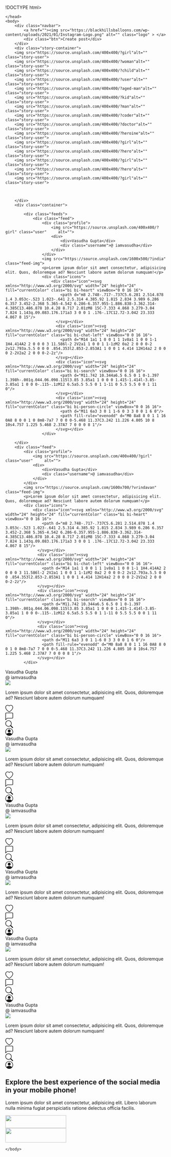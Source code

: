 !DOCTYPE html>
<html>
    <head>
        <title>Instagram</title>
        <link rel="stylesheet" href="inst.css">
        <link rel="stylesheet" href="https://cdn.jsdelivr.net/npm/bootstrap-icons@1.11.3/font/bootstrap-icons.min.css">

    </head>
    <body>
        <div class="navbar">
            <a href=""><img src="https://blackhillsballoons.com/wp-content/uploads/2021/01/Instagram-Logo.png" alt="" class="logo" > </a>
            <div class="btn">Create post</div>
        </div>
        <div class="story-container">
        <img src="https://source.unsplash.com/400x400/?girl"alt="" class="story-user">
        <img src="https://source.unsplash.com/400x400/?woman"alt="" class="story-user">
        <img src="https://source.unsplash.com/400x400/?child"alt="" class="story-user">
        <img src="https://source.unsplash.com/400x400/?user"alt="" class="story-user">
        <img src="https://source.unsplash.com/400x400/?aged-man"alt="" class="story-user">
        <img src="https://source.unsplash.com/400x400/?kid"alt="" class="story-user">
        <img src="https://source.unsplash.com/400x400/?man"alt="" class="story-user">
        <img src="https://source.unsplash.com/400x400/?coder"alt="" class="story-user">
        <img src="https://source.unsplash.com/400x400/?doctor"alt="" class="story-user">
        <img src="https://source.unsplash.com/400x400/?heroine"alt="" class="story-user">
        <img src="https://source.unsplash.com/400x400/?girl"alt="" class="story-user">
        <img src="https://source.unsplash.com/400x400/?hero"alt="" class="story-user">
        <img src="https://source.unsplash.com/400x400/?girl"alt="" class="story-user">
        <img src="https://source.unsplash.com/400x400/?hero"alt="" class="story-user">
        <img src="https://source.unsplash.com/400x400/?girl"alt="" class="story-user">
       
       
        
        </div>
        <div class="container">
          
            <div class="feeds">
                <div class="feed">
                    <div class="profile">
                        <img src="https://source.unsplash.com/400x400/?girl" class="user"     alt="">
                        <div>
                            <div>Vasudha Gupta</div>
                            <div class="username">@ iamvasudha</div>
                        </div>
                    </div>
                    <img src="https://source.unsplash.com/1600x500/?india" class="feed-img">
                    <p>Lorem ipsum dolor sit amet consectetur, adipisicing elit. Quos, doloremque ad? Nesciunt labore autem dolorum numquam!</p>
                    <div class="icons">
                        <div class="icon"><svg xmlns="http://www.w3.org/2000/svg" width="24" height="24" fill="currentColor" class="bi bi-heart" viewBox="0 0 16 16">
                            <path d="m8 2.748-.717-.737C5.6.281 2.514.878 1.4 3.053c-.523 1.023-.641 2.5.314 4.385.92 1.815 2.834 3.989 6.286 6.357 3.452-2.368 5.365-4.542 6.286-6.357.955-1.886.838-3.362.314-4.385C13.486.878 10.4.28 8.717 2.01zM8 15C-7.333 4.868 3.279-3.04 7.824 1.143q.09.083.176.171a3 3 0 0 1 .176-.17C12.72-3.042 23.333 4.867 8 15"/>
                          </svg></div>
                          <div class="icon"><svg xmlns="http://www.w3.org/2000/svg" width="24" height="24" fill="currentColor" class="bi bi-chat-left" viewBox="0 0 16 16">
                            <path d="M14 1a1 1 0 0 1 1 1v8a1 1 0 0 1-1 1H4.414A2 2 0 0 0 3 11.586l-2 2V2a1 1 0 0 1 1-1zM2 0a2 2 0 0 0-2 2v12.793a.5.5 0 0 0 .854.353l2.853-2.853A1 1 0 0 1 4.414 12H14a2 2 0 0 0 2-2V2a2 2 0 0 0-2-2z"/>
                          </svg></div>
                          <div class="icon"><svg xmlns="http://www.w3.org/2000/svg" width="24" height="24" fill="currentColor" class="bi bi-search" viewBox="0 0 16 16">
                            <path d="M11.742 10.344a6.5 6.5 0 1 0-1.397 1.398h-.001q.044.06.098.115l3.85 3.85a1 1 0 0 0 1.415-1.414l-3.85-3.85a1 1 0 0 0-.115-.1zM12 6.5a5.5 5.5 0 1 1-11 0 5.5 5.5 0 0 1 11 0"/>
                          </svg></div>
                          <div class="icon"><svg xmlns="http://www.w3.org/2000/svg" width="24" height="24" fill="currentColor" class="bi bi-person-circle" viewBox="0 0 16 16">
                            <path d="M11 6a3 3 0 1 1-6 0 3 3 0 0 1 6 0"/>
                            <path fill-rule="evenodd" d="M0 8a8 8 0 1 1 16 0A8 8 0 0 1 0 8m8-7a7 7 0 0 0-5.468 11.37C3.242 11.226 4.805 10 8 10s4.757 1.225 5.468 2.37A7 7 0 0 0 8 1"/>
                          </svg></div>
                    </div>

        </div>
        <div class="feed">
            <div class="profile">
                <img src="https://source.unsplash.com/400x400/?girl" class="user"     alt="">
                <div>
                    <div>Vasudha Gupta</div>
                    <div class="username">@ iamvasudha</div>
                </div>
            </div>
            <img src="https://source.unsplash.com/1600x700/?vrindavan" class="feed-img">
            <p>Lorem ipsum dolor sit amet consectetur, adipisicing elit. Quos, doloremque ad? Nesciunt labore autem dolorum numquam!</p>
            <div class="icons">
                <div class="icon"><svg xmlns="http://www.w3.org/2000/svg" width="24" height="24" fill="currentColor" class="bi bi-heart" viewBox="0 0 16 16">
                    <path d="m8 2.748-.717-.737C5.6.281 2.514.878 1.4 3.053c-.523 1.023-.641 2.5.314 4.385.92 1.815 2.834 3.989 6.286 6.357 3.452-2.368 5.365-4.542 6.286-6.357.955-1.886.838-3.362.314-4.385C13.486.878 10.4.28 8.717 2.01zM8 15C-7.333 4.868 3.279-3.04 7.824 1.143q.09.083.176.171a3 3 0 0 1 .176-.17C12.72-3.042 23.333 4.867 8 15"/>
                  </svg></div>
                  <div class="icon"><svg xmlns="http://www.w3.org/2000/svg" width="24" height="24" fill="currentColor" class="bi bi-chat-left" viewBox="0 0 16 16">
                    <path d="M14 1a1 1 0 0 1 1 1v8a1 1 0 0 1-1 1H4.414A2 2 0 0 0 3 11.586l-2 2V2a1 1 0 0 1 1-1zM2 0a2 2 0 0 0-2 2v12.793a.5.5 0 0 0 .854.353l2.853-2.853A1 1 0 0 1 4.414 12H14a2 2 0 0 0 2-2V2a2 2 0 0 0-2-2z"/>
                  </svg></div>
                  <div class="icon"><svg xmlns="http://www.w3.org/2000/svg" width="24" height="24" fill="currentColor" class="bi bi-search" viewBox="0 0 16 16">
                    <path d="M11.742 10.344a6.5 6.5 0 1 0-1.397 1.398h-.001q.044.06.098.115l3.85 3.85a1 1 0 0 0 1.415-1.414l-3.85-3.85a1 1 0 0 0-.115-.1zM12 6.5a5.5 5.5 0 1 1-11 0 5.5 5.5 0 0 1 11 0"/>
                  </svg></div>
                  <div class="icon"><svg xmlns="http://www.w3.org/2000/svg" width="24" height="24" fill="currentColor" class="bi bi-person-circle" viewBox="0 0 16 16">
                    <path d="M11 6a3 3 0 1 1-6 0 3 3 0 0 1 6 0"/>
                    <path fill-rule="evenodd" d="M0 8a8 8 0 1 1 16 0A8 8 0 0 1 0 8m8-7a7 7 0 0 0-5.468 11.37C3.242 11.226 4.805 10 8 10s4.757 1.225 5.468 2.37A7 7 0 0 0 8 1"/>
                  </svg></div>
            </div>

</div>
<div class="feed">
    <div class="profile">
        <img src="https://source.unsplash.com/400x400/?girl" class="user"     alt="">
        <div>
            <div>Vasudha Gupta</div>
            <div class="username">@ iamvasudha</div>
        </div>
    </div>
    <img src="https://source.unsplash.com/1600x1000/?banaras" class="feed-img">
    <p>Lorem ipsum dolor sit amet consectetur, adipisicing elit. Quos, doloremque ad? Nesciunt labore autem dolorum numquam!</p>
    <div class="icons">
        <div class="icon"><svg xmlns="http://www.w3.org/2000/svg" width="24" height="24" fill="currentColor" class="bi bi-heart" viewBox="0 0 16 16">
            <path d="m8 2.748-.717-.737C5.6.281 2.514.878 1.4 3.053c-.523 1.023-.641 2.5.314 4.385.92 1.815 2.834 3.989 6.286 6.357 3.452-2.368 5.365-4.542 6.286-6.357.955-1.886.838-3.362.314-4.385C13.486.878 10.4.28 8.717 2.01zM8 15C-7.333 4.868 3.279-3.04 7.824 1.143q.09.083.176.171a3 3 0 0 1 .176-.17C12.72-3.042 23.333 4.867 8 15"/>
          </svg></div>
          <div class="icon"><svg xmlns="http://www.w3.org/2000/svg" width="24" height="24" fill="currentColor" class="bi bi-chat-left" viewBox="0 0 16 16">
            <path d="M14 1a1 1 0 0 1 1 1v8a1 1 0 0 1-1 1H4.414A2 2 0 0 0 3 11.586l-2 2V2a1 1 0 0 1 1-1zM2 0a2 2 0 0 0-2 2v12.793a.5.5 0 0 0 .854.353l2.853-2.853A1 1 0 0 1 4.414 12H14a2 2 0 0 0 2-2V2a2 2 0 0 0-2-2z"/>
          </svg></div>
          <div class="icon"><svg xmlns="http://www.w3.org/2000/svg" width="24" height="24" fill="currentColor" class="bi bi-search" viewBox="0 0 16 16">
            <path d="M11.742 10.344a6.5 6.5 0 1 0-1.397 1.398h-.001q.044.06.098.115l3.85 3.85a1 1 0 0 0 1.415-1.414l-3.85-3.85a1 1 0 0 0-.115-.1zM12 6.5a5.5 5.5 0 1 1-11 0 5.5 5.5 0 0 1 11 0"/>
          </svg></div>
          <div class="icon"><svg xmlns="http://www.w3.org/2000/svg" width="24" height="24" fill="currentColor" class="bi bi-person-circle" viewBox="0 0 16 16">
            <path d="M11 6a3 3 0 1 1-6 0 3 3 0 0 1 6 0"/>
            <path fill-rule="evenodd" d="M0 8a8 8 0 1 1 16 0A8 8 0 0 1 0 8m8-7a7 7 0 0 0-5.468 11.37C3.242 11.226 4.805 10 8 10s4.757 1.225 5.468 2.37A7 7 0 0 0 8 1"/>
          </svg></div>
    </div>

</div>
<div class="feed">
    <div class="profile">
        <img src="https://source.unsplash.com/400x400/?girl" class="user"     alt="">
        <div>
            <div>Vasudha Gupta</div>
            <div class="username">@ iamvasudha</div>
        </div>
    </div>
    <img src="https://source.unsplash.com/1500x850/?food" class="feed-img">
    <p>Lorem ipsum dolor sit amet consectetur, adipisicing elit. Quos, doloremque ad? Nesciunt labore autem dolorum numquam!</p>
    <div class="icons">
        <div class="icon"><svg xmlns="http://www.w3.org/2000/svg" width="24" height="24" fill="currentColor" class="bi bi-heart" viewBox="0 0 16 16">
            <path d="m8 2.748-.717-.737C5.6.281 2.514.878 1.4 3.053c-.523 1.023-.641 2.5.314 4.385.92 1.815 2.834 3.989 6.286 6.357 3.452-2.368 5.365-4.542 6.286-6.357.955-1.886.838-3.362.314-4.385C13.486.878 10.4.28 8.717 2.01zM8 15C-7.333 4.868 3.279-3.04 7.824 1.143q.09.083.176.171a3 3 0 0 1 .176-.17C12.72-3.042 23.333 4.867 8 15"/>
          </svg></div>
          <div class="icon"><svg xmlns="http://www.w3.org/2000/svg" width="24" height="24" fill="currentColor" class="bi bi-chat-left" viewBox="0 0 16 16">
            <path d="M14 1a1 1 0 0 1 1 1v8a1 1 0 0 1-1 1H4.414A2 2 0 0 0 3 11.586l-2 2V2a1 1 0 0 1 1-1zM2 0a2 2 0 0 0-2 2v12.793a.5.5 0 0 0 .854.353l2.853-2.853A1 1 0 0 1 4.414 12H14a2 2 0 0 0 2-2V2a2 2 0 0 0-2-2z"/>
          </svg></div>
          <div class="icon"><svg xmlns="http://www.w3.org/2000/svg" width="24" height="24" fill="currentColor" class="bi bi-search" viewBox="0 0 16 16">
            <path d="M11.742 10.344a6.5 6.5 0 1 0-1.397 1.398h-.001q.044.06.098.115l3.85 3.85a1 1 0 0 0 1.415-1.414l-3.85-3.85a1 1 0 0 0-.115-.1zM12 6.5a5.5 5.5 0 1 1-11 0 5.5 5.5 0 0 1 11 0"/>
          </svg></div>
          <div class="icon"><svg xmlns="http://www.w3.org/2000/svg" width="24" height="24" fill="currentColor" class="bi bi-person-circle" viewBox="0 0 16 16">
            <path d="M11 6a3 3 0 1 1-6 0 3 3 0 0 1 6 0"/>
            <path fill-rule="evenodd" d="M0 8a8 8 0 1 1 16 0A8 8 0 0 1 0 8m8-7a7 7 0 0 0-5.468 11.37C3.242 11.226 4.805 10 8 10s4.757 1.225 5.468 2.37A7 7 0 0 0 8 1"/>
          </svg></div>
    </div>

</div>
<div class="feed">
    <div class="profile">
        <img src="https://source.unsplash.com/400x400/?girl" class="user"     alt="">
        <div>
            <div>Vasudha Gupta</div>
            <div class="username">@ iamvasudha</div>
        </div>
    </div>
    <img src="https://source.unsplash.com/400x400/?drink" class="feed-img">
    <p>Lorem ipsum dolor sit amet consectetur, adipisicing elit. Quos, doloremque ad? Nesciunt labore autem dolorum numquam!</p>
    <div class="icons">
        <div class="icon"><svg xmlns="http://www.w3.org/2000/svg" width="24" height="24" fill="currentColor" class="bi bi-heart" viewBox="0 0 16 16">
            <path d="m8 2.748-.717-.737C5.6.281 2.514.878 1.4 3.053c-.523 1.023-.641 2.5.314 4.385.92 1.815 2.834 3.989 6.286 6.357 3.452-2.368 5.365-4.542 6.286-6.357.955-1.886.838-3.362.314-4.385C13.486.878 10.4.28 8.717 2.01zM8 15C-7.333 4.868 3.279-3.04 7.824 1.143q.09.083.176.171a3 3 0 0 1 .176-.17C12.72-3.042 23.333 4.867 8 15"/>
          </svg></div>
          <div class="icon"><svg xmlns="http://www.w3.org/2000/svg" width="24" height="24" fill="currentColor" class="bi bi-chat-left" viewBox="0 0 16 16">
            <path d="M14 1a1 1 0 0 1 1 1v8a1 1 0 0 1-1 1H4.414A2 2 0 0 0 3 11.586l-2 2V2a1 1 0 0 1 1-1zM2 0a2 2 0 0 0-2 2v12.793a.5.5 0 0 0 .854.353l2.853-2.853A1 1 0 0 1 4.414 12H14a2 2 0 0 0 2-2V2a2 2 0 0 0-2-2z"/>
          </svg></div>
          <div class="icon"><svg xmlns="http://www.w3.org/2000/svg" width="24" height="24" fill="currentColor" class="bi bi-search" viewBox="0 0 16 16">
            <path d="M11.742 10.344a6.5 6.5 0 1 0-1.397 1.398h-.001q.044.06.098.115l3.85 3.85a1 1 0 0 0 1.415-1.414l-3.85-3.85a1 1 0 0 0-.115-.1zM12 6.5a5.5 5.5 0 1 1-11 0 5.5 5.5 0 0 1 11 0"/>
          </svg></div>
          <div class="icon"><svg xmlns="http://www.w3.org/2000/svg" width="24" height="24" fill="currentColor" class="bi bi-person-circle" viewBox="0 0 16 16">
            <path d="M11 6a3 3 0 1 1-6 0 3 3 0 0 1 6 0"/>
            <path fill-rule="evenodd" d="M0 8a8 8 0 1 1 16 0A8 8 0 0 1 0 8m8-7a7 7 0 0 0-5.468 11.37C3.242 11.226 4.805 10 8 10s4.757 1.225 5.468 2.37A7 7 0 0 0 8 1"/>
          </svg></div>
    </div>

</div>
<div class="feed">
    <div class="profile">
        <img src="https://source.unsplash.com/400x400/?girl" class="user"     alt="">
        <div>
            <div>Vasudha Gupta</div>
            <div class="username">@ iamvasudha</div>
        </div>
    </div>
    <img src="https://source.unsplash.com/1600x1100/?" class="feed-img">
    <p>Lorem ipsum dolor sit amet consectetur, adipisicing elit. Quos, doloremque ad? Nesciunt labore autem dolorum numquam!</p>
    <div class="icons">
        <div class="icon"><svg xmlns="http://www.w3.org/2000/svg" width="24" height="24" fill="currentColor" class="bi bi-heart" viewBox="0 0 16 16">
            <path d="m8 2.748-.717-.737C5.6.281 2.514.878 1.4 3.053c-.523 1.023-.641 2.5.314 4.385.92 1.815 2.834 3.989 6.286 6.357 3.452-2.368 5.365-4.542 6.286-6.357.955-1.886.838-3.362.314-4.385C13.486.878 10.4.28 8.717 2.01zM8 15C-7.333 4.868 3.279-3.04 7.824 1.143q.09.083.176.171a3 3 0 0 1 .176-.17C12.72-3.042 23.333 4.867 8 15"/>
          </svg></div>
          <div class="icon"><svg xmlns="http://www.w3.org/2000/svg" width="24" height="24" fill="currentColor" class="bi bi-chat-left" viewBox="0 0 16 16">
            <path d="M14 1a1 1 0 0 1 1 1v8a1 1 0 0 1-1 1H4.414A2 2 0 0 0 3 11.586l-2 2V2a1 1 0 0 1 1-1zM2 0a2 2 0 0 0-2 2v12.793a.5.5 0 0 0 .854.353l2.853-2.853A1 1 0 0 1 4.414 12H14a2 2 0 0 0 2-2V2a2 2 0 0 0-2-2z"/>
          </svg></div>
          <div class="icon"><svg xmlns="http://www.w3.org/2000/svg" width="24" height="24" fill="currentColor" class="bi bi-search" viewBox="0 0 16 16">
            <path d="M11.742 10.344a6.5 6.5 0 1 0-1.397 1.398h-.001q.044.06.098.115l3.85 3.85a1 1 0 0 0 1.415-1.414l-3.85-3.85a1 1 0 0 0-.115-.1zM12 6.5a5.5 5.5 0 1 1-11 0 5.5 5.5 0 0 1 11 0"/>
          </svg></div>
          <div class="icon"><svg xmlns="http://www.w3.org/2000/svg" width="24" height="24" fill="currentColor" class="bi bi-person-circle" viewBox="0 0 16 16">
            <path d="M11 6a3 3 0 1 1-6 0 3 3 0 0 1 6 0"/>
            <path fill-rule="evenodd" d="M0 8a8 8 0 1 1 16 0A8 8 0 0 1 0 8m8-7a7 7 0 0 0-5.468 11.37C3.242 11.226 4.805 10 8 10s4.757 1.225 5.468 2.37A7 7 0 0 0 8 1"/>
          </svg></div>
    </div>

</div>
<div class="feed">
    <div class="profile">
        <img src="https://source.unsplash.com/400x400/?girl" class="user"     alt="">
        <div>
            <div>Vasudha Gupta</div>
            <div class="username">@ iamvasudha</div>
        </div>
    </div>
    <img src="https://source.unsplash.com/1600x1000/?woman" class="feed-img">
    <p>Lorem ipsum dolor sit amet consectetur, adipisicing elit. Quos, doloremque ad? Nesciunt labore autem dolorum numquam!</p>
    <div class="icons">
        <div class="icon"><svg xmlns="http://www.w3.org/2000/svg" width="24" height="24" fill="currentColor" class="bi bi-heart" viewBox="0 0 16 16">
            <path d="m8 2.748-.717-.737C5.6.281 2.514.878 1.4 3.053c-.523 1.023-.641 2.5.314 4.385.92 1.815 2.834 3.989 6.286 6.357 3.452-2.368 5.365-4.542 6.286-6.357.955-1.886.838-3.362.314-4.385C13.486.878 10.4.28 8.717 2.01zM8 15C-7.333 4.868 3.279-3.04 7.824 1.143q.09.083.176.171a3 3 0 0 1 .176-.17C12.72-3.042 23.333 4.867 8 15"/>
          </svg></div>
          <div class="icon"><svg xmlns="http://www.w3.org/2000/svg" width="24" height="24" fill="currentColor" class="bi bi-chat-left" viewBox="0 0 16 16">
            <path d="M14 1a1 1 0 0 1 1 1v8a1 1 0 0 1-1 1H4.414A2 2 0 0 0 3 11.586l-2 2V2a1 1 0 0 1 1-1zM2 0a2 2 0 0 0-2 2v12.793a.5.5 0 0 0 .854.353l2.853-2.853A1 1 0 0 1 4.414 12H14a2 2 0 0 0 2-2V2a2 2 0 0 0-2-2z"/>
          </svg></div>
          <div class="icon"><svg xmlns="http://www.w3.org/2000/svg" width="24" height="24" fill="currentColor" class="bi bi-search" viewBox="0 0 16 16">
            <path d="M11.742 10.344a6.5 6.5 0 1 0-1.397 1.398h-.001q.044.06.098.115l3.85 3.85a1 1 0 0 0 1.415-1.414l-3.85-3.85a1 1 0 0 0-.115-.1zM12 6.5a5.5 5.5 0 1 1-11 0 5.5 5.5 0 0 1 11 0"/>
          </svg></div>
          <div class="icon"><svg xmlns="http://www.w3.org/2000/svg" width="24" height="24" fill="currentColor" class="bi bi-person-circle" viewBox="0 0 16 16">
            <path d="M11 6a3 3 0 1 1-6 0 3 3 0 0 1 6 0"/>
            <path fill-rule="evenodd" d="M0 8a8 8 0 1 1 16 0A8 8 0 0 1 0 8m8-7a7 7 0 0 0-5.468 11.37C3.242 11.226 4.805 10 8 10s4.757 1.225 5.468 2.37A7 7 0 0 0 8 1"/>
          </svg></div>
    </div>

</div>
<div class="feed">
    <div class="profile">
        <img src="https://source.unsplash.com/400x400/?girl" class="user"     alt="">
        <div>
            <div>Vasudha Gupta</div>
            <div class="username">@ iamvasudha</div>
        </div>
    </div>
    <img src="https://source.unsplash.com/1600x1000/?man" class="feed-img">
    <p>Lorem ipsum dolor sit amet consectetur, adipisicing elit. Quos, doloremque ad? Nesciunt labore autem dolorum numquam!</p>
    <div class="icons">
        <div class="icon"><svg xmlns="http://www.w3.org/2000/svg" width="24" height="24" fill="currentColor" class="bi bi-heart" viewBox="0 0 16 16">
            <path d="m8 2.748-.717-.737C5.6.281 2.514.878 1.4 3.053c-.523 1.023-.641 2.5.314 4.385.92 1.815 2.834 3.989 6.286 6.357 3.452-2.368 5.365-4.542 6.286-6.357.955-1.886.838-3.362.314-4.385C13.486.878 10.4.28 8.717 2.01zM8 15C-7.333 4.868 3.279-3.04 7.824 1.143q.09.083.176.171a3 3 0 0 1 .176-.17C12.72-3.042 23.333 4.867 8 15"/>
          </svg></div>
          <div class="icon"><svg xmlns="http://www.w3.org/2000/svg" width="24" height="24" fill="currentColor" class="bi bi-chat-left" viewBox="0 0 16 16">
            <path d="M14 1a1 1 0 0 1 1 1v8a1 1 0 0 1-1 1H4.414A2 2 0 0 0 3 11.586l-2 2V2a1 1 0 0 1 1-1zM2 0a2 2 0 0 0-2 2v12.793a.5.5 0 0 0 .854.353l2.853-2.853A1 1 0 0 1 4.414 12H14a2 2 0 0 0 2-2V2a2 2 0 0 0-2-2z"/>
          </svg></div>
          <div class="icon"><svg xmlns="http://www.w3.org/2000/svg" width="24" height="24" fill="currentColor" class="bi bi-search" viewBox="0 0 16 16">
            <path d="M11.742 10.344a6.5 6.5 0 1 0-1.397 1.398h-.001q.044.06.098.115l3.85 3.85a1 1 0 0 0 1.415-1.414l-3.85-3.85a1 1 0 0 0-.115-.1zM12 6.5a5.5 5.5 0 1 1-11 0 5.5 5.5 0 0 1 11 0"/>
          </svg></div>
          <div class="icon"><svg xmlns="http://www.w3.org/2000/svg" width="24" height="24" fill="currentColor" class="bi bi-person-circle" viewBox="0 0 16 16">
            <path d="M11 6a3 3 0 1 1-6 0 3 3 0 0 1 6 0"/>
            <path fill-rule="evenodd" d="M0 8a8 8 0 1 1 16 0A8 8 0 0 1 0 8m8-7a7 7 0 0 0-5.468 11.37C3.242 11.226 4.805 10 8 10s4.757 1.225 5.468 2.37A7 7 0 0 0 8 1"/>
          </svg></div>
    </div>

</div>
        
</div>
<div class="sidebar">
    <h2 class="title">Explore the best experience of the social media in your mobile phone!</h2>
    <p>Lorem ipsum dolor sit amet consectetur, adipisicing elit. Libero laborum nulla minima fugiat perspiciatis ratione delectus officia facilis.</p>
    <div class="app">
      <div>
        <img src="https://1000logos.net/wp-content/uploads/2020/08/apple-app-store-logo.jpg" alt=""   height="40px" width="190px" class="store">
      </div>
      <div>
        <img src="https://www.freepnglogos.com/uploads/play-store-logo-png/google-play-store-logo-keyword-the-amazon-insider-podcast-6.png" alt="" height="45px" width="190px"      class="store">
      </div>
    </div>
</div>


</div>


    </body>
</html>
